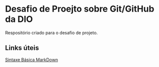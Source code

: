 # Desafio de Proejto sobre Git/GitHub da DIO
Respositório  criado para o desafio  de projeto.
##  Links úteis
[Sintaxe Básica MarkDown](https://www.markdownguide.org/basic-syntax)
